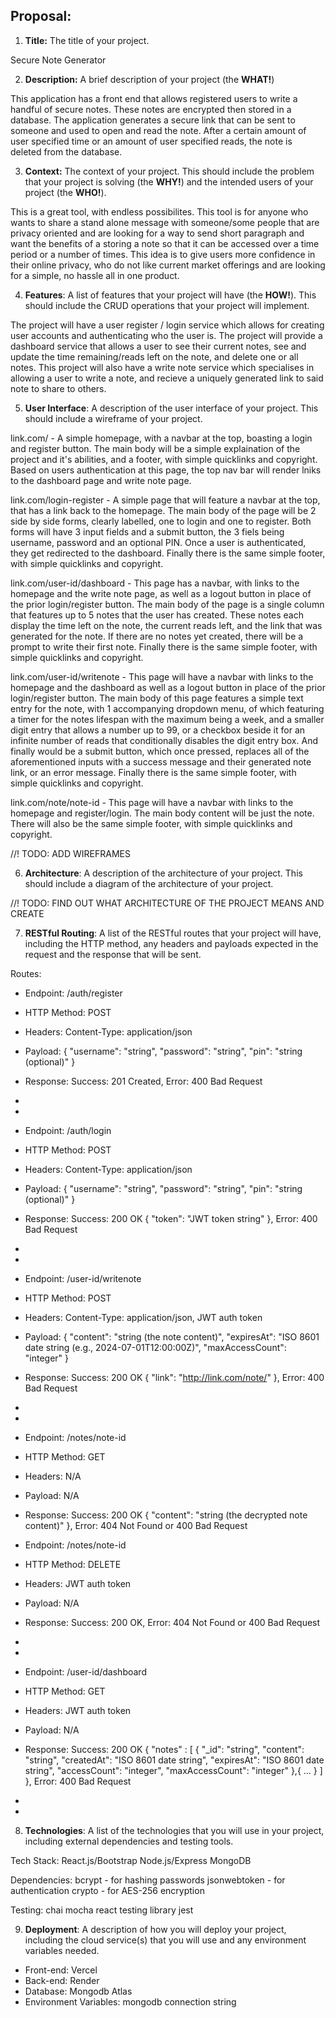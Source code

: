 ## Proposal:

1) **Title:** The title of your project.

Secure Note Generator

2) **Description:** A brief description of your project (the **WHAT!**)

This application has a front end that allows registered users to write a handful of secure notes. These notes are encrypted then stored in a database.
The application generates a secure link that can be sent to someone and used to open and read the note. After a certain amount of user specified time or 
an amount of user specified reads, the note is deleted from the database.

3) **Context:** The context of your project.  This should include the problem that your project is solving (the **WHY!**) and the intended users of your project (the **WHO!**).

This is a great tool, with endless possibilites. This tool is for anyone who wants to share a stand alone message with someone/some people that are privacy
oriented and are looking for a way to send short paragraph and want the benefits of a storing a note so that it can be accessed over a time period or a number of times.
This idea is to give users more confidence in their online privacy, who do not like current market offerings and are looking for a simple, no hassle all in one product.

4) **Features**: A list of features that your project will have (the **HOW!**).  This should include the CRUD operations that your project will implement.

The project will have a user register / login service which allows for creating user accounts and authenticating who the user is. The project will provide a dashboard
service that allows a user to see their current notes, see and update the time remaining/reads left on the note, and delete one or all notes. This project will also 
have a write note service which specialises in allowing a user to write a note, and recieve a uniquely generated link to said note to share to others.

5) **User Interface**: A description of the user interface of your project.  This should include a wireframe of your project.

link.com/ - A simple homepage, with a navbar at the top, boasting a login and register button. The main body will be a simple explaination of the project and it's
abilities, and a footer, with simple quicklinks and copyright. Based on users authentication at this page, the top nav bar will render lniks to the dashboard page and write note page.

link.com/login-register - A simple page that will feature a navbar at the top, that has a link back to the homepage. The main body of the page will be 2 side by side forms,
clearly labelled, one to login and one to register. Both forms will have 3 input fields and a submit button, the 3 fiels being username, password and an optional PIN. Once
a user is authenticated, they get redirected to the dashboard. Finally there is the same simple footer, with simple quicklinks and copyright.

link.com/user-id/dashboard - This page has a navbar, with links to the homepage and the write note page, as well as a logout button in place of the prior login/register button.
The main body of the page is a single column that features up to 5 notes that the user has created. These notes each display the time left on the note, the current reads left, 
and the link that was generated for the note. If there are no notes yet created, there will be a prompt to write their first note. Finally there is the same simple footer, with simple quicklinks and copyright.

link.com/user-id/writenote - This page will have a navbar with links to the homepage and the dashboard as well as a logout button in place of the prior login/register button.
The main body of this page features a simple text entry for the note, with 1 accompanying dropdown menu, of which featuring a timer for the notes lifespan with the maximum being 
a week, and a smaller digit entry that allows a number up to 99, or a checkbox beside it for an infinite number of reads that conditionally disables the digit entry box. And finally
would be a submit button, which once pressed, replaces all of the aforementioned inputs with a success message and their generated note link, or an error message. Finally there is the same simple footer, 
with simple quicklinks and copyright.

link.com/note/note-id - This page will have a navbar with links to the homepage and register/login. The main body content will be just the note. There will also be
the same simple footer, with simple quicklinks and copyright.

//! TODO: ADD WIREFRAMES

6) **Architecture**: A description of the architecture of your project.  This should include a diagram of the architecture of your project.

//! TODO: FIND OUT WHAT ARCHITECTURE OF THE PROJECT MEANS AND CREATE

7) **RESTful Routing**: A list of the RESTful routes that your project will have, including the HTTP method, any headers and payloads expected in the request and the response that will be sent.

Routes:
- Endpoint: /auth/register
- HTTP Method: POST
- Headers: Content-Type: application/json
- Payload: {
  "username": "string",
  "password": "string",
  "pin": "string (optional)"
}
- Response: Success: 201 Created, Error: 400 Bad Request
- 
-
- Endpoint: /auth/login
- HTTP Method: POST
- Headers: Content-Type: application/json
- Payload: {
  "username": "string",
  "password": "string",
  "pin": "string (optional)"
}
- Response: Success: 200 OK {
  "token": "JWT token string"
  }, Error: 400 Bad Request
-
-
- Endpoint: /user-id/writenote
- HTTP Method: POST
- Headers: Content-Type: application/json, JWT auth token
- Payload: {
  "content": "string (the note content)",
  "expiresAt": "ISO 8601 date string (e.g., 2024-07-01T12:00:00Z)",
  "maxAccessCount": "integer"
}
- Response: Success: 200 OK {
  "link": "http://link.com/note/<note-id>"
  }, Error: 400 Bad Request
-
-
- Endpoint: /notes/note-id
- HTTP Method: GET
- Headers: N/A
- Payload: N/A
- Response: Success: 200 OK {
  "content": "string (the decrypted note content)"
}, Error: 404 Not Found or 400 Bad Request


- Endpoint: /notes/note-id
- HTTP Method: DELETE
- Headers: JWT auth token
- Payload: N/A
- Response: Success: 200 OK, Error: 404 Not Found or 400 Bad Request
-
-
- Endpoint: /user-id/dashboard
- HTTP Method: GET
- Headers: JWT auth token
- Payload: N/A
- Response: Success: 200 OK {
  "notes" : [
    {
      "_id": "string",
      "content": "string",
      "createdAt": "ISO 8601 date string",
      "expiresAt": "ISO 8601 date string",
      "accessCount": "integer",
      "maxAccessCount": "integer"
    },{
  ...
    }
  ]
}, Error: 400 Bad Request
-
-
8) **Technologies**: A list of the technologies that you will use in your project, including external dependencies and testing tools.

Tech Stack:
React.js/Bootstrap
Node.js/Express
MongoDB

Dependencies:
bcrypt - for hashing passwords
jsonwebtoken - for authentication
crypto - for AES-256 encryption

Testing:
chai
mocha
react testing library
jest

9) **Deployment**: A description of how you will deploy your project, including the cloud service(s) that you will use and any environment variables needed.

- Front-end: Vercel
- Back-end: Render
- Database: Mongodb Atlas
- Environment Variables: mongodb connection string
